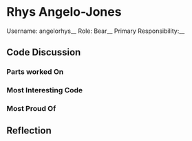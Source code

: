 # Rhys Angelo-Jones
Username: angelorhys__
Role: Bear__
Primary Responsibility:__


## Code Discussion
### Parts worked On

### Most Interesting Code

### Most Proud Of


## Reflection
